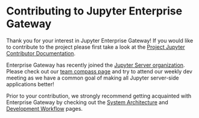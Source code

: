 # Contributing to Jupyter Enterprise Gateway

Thank you for your interest in Jupyter Enterprise Gateway!  If you would like to contribute to the 
project please first take a look at the 
[Project Jupyter Contributor Documentation](https://jupyter.readthedocs.io/en/latest/contributing/content-contributor.html).

Enterprise Gateway has recently joined the [Jupyter Server organization](https://github.com/jupyter-server).  Please check out our [team compass page](https://github.com/jupyter-server/team-compass#jupyter-server-team-compass) and try to attend our weekly dev meeting as we have a common goal of making all Jupyter server-side applications better!
 
 Prior to your contribution, we strongly recommend getting acquainted with Enterprise Gateway by checking 
 out the [System Architecture](system-architecture.md) and [Development Workflow](devinstall.md) pages.

